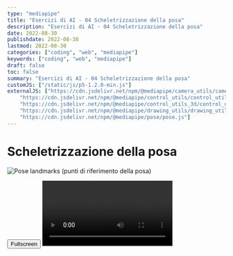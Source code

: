 ```yaml
---
type: "mediapipe"
title: "Esercizi di AI - 04 Scheletrizzazione della posa"
description: "Esercizi di AI - 04 Scheletrizzazione della posa"
date: 2022-08-30
publishdate: 2022-08-30
lastmod: 2022-08-30
categories: ["coding", "web", "mediapipe"]
keywords: ["coding", "web", "mediapipe"]
draft: false
toc: false
summary: "Esercizi di AI - 04 Scheletrizzazione della posa"
customJS: ["/static/js/p5-1.2.0-min.js"]
externalJS: ["https://cdn.jsdelivr.net/npm/@mediapipe/camera_utils/camera_utils.js", 
    "https://cdn.jsdelivr.net/npm/@mediapipe/control_utils/control_utils.js",
    "https://cdn.jsdelivr.net/npm/@mediapipe/control_utils_3d/control_utils_3d.js",
    "https://cdn.jsdelivr.net/npm/@mediapipe/drawing_utils/drawing_utils.js",
    "https://cdn.jsdelivr.net/npm/@mediapipe/pose/pose.js"]
---
```


# Scheletrizzazione della posa

<!-- markdownlint-disable MD033 -->

![Pose landmarks (punti di riferimento della posa)](https://mediapipe.dev/images/mobile/pose_tracking_full_body_landmarks.png)

<div class="container">
    <div id="handsModel"></div>
    <button id="fullscreen">Fullscreen</button>
    <video class="input_video"></video>
</div>

<script>

    let canvas = null;
    let videoElement;
    let camera;
    let pose;
    let results;

    function onResults(risultati) {
        results = risultati;
        console.info("risultati letti");
    }

    let headImg;
    let bodyImg;
    let rightHandImg;
    let leftHandImg;
    function preload() {
        headImg = loadImage('/static/coding/web/mediapipe/Head.png');
        bodyImg = loadImage('/static/coding/web/mediapipe/Body.png');
        rightHandImg = loadImage('/static/coding/web/mediapipe/rightHand.png');
        leftHandImg = loadImage('/static/coding/web/mediapipe/leftHand.png');
        console.info("immagini precaricate");
    }

    function setup() {
        console.info("setup canvas");

        let canvasNode = document.querySelector('#handsModel');
        let cw = canvasNode.parentNode.clientWidth;
        canvas = createCanvas(640, 480).parent('handsModel');
        canvas.class('output_canvas');
        background("black");

        console.info("setup hands model");
        const videoElement = document.getElementsByClassName('input_video')[0];

        const pose = new Pose({locateFile: (file) => {
            return `https://cdn.jsdelivr.net/npm/@mediapipe/pose/${file}`;
        }});
        pose.setOptions({
            modelComplexity: 1,
            smoothLandmarks: true,
            enableSegmentation: false,
            smoothSegmentation: true,
            minDetectionConfidence: 0.5,
            minTrackingConfidence: 0.5
        });
        pose.onResults(onResults);

        console.info("setup camera")
        const camera = new Camera(videoElement, {
            onFrame: async () => {
                await pose.send({image: videoElement});
            },
            width: 1280,
            height: 720
        });

        camera.start();
        console.info("end setup")
    }

    function draw() {

        if (results !== undefined && results.image !== undefined) {
            //console.dir(results.image);
            //image(results.image, 0, 0);
        }

        fill("white");
        strokeWeight(1);
        let poseData = [];
        if (results === undefined || results.poseLandmarks === undefined ||
                results.poseLandmarks.length === undefined || results.poseLandmarks.length == 0) {
            background("black");
            text("VUOTO", 30, 30);
            poseData = undefined;
        } else {
            poseData = results.poseLandmarks;
            background("green");
            text("PIENO", 30, 30);
        }

        if (poseData !== undefined) {
            console.info(poseData[0].x * 640 + " - " + poseData[0].y * 480, 60, 60);

            strokeWeight(5);
            stroke("white");
            for (let i=0; i<poseData.length; i++) {
                point(poseData[i].x * 640, poseData[i].y * 480);
            }

            // draw the head
            headTopLeftX = poseData[8].x * 640;
            headTopLeftY = poseData[6].y * 480;
            headWidth = poseData[7].x * 640 - poseData[8].x * 640;
            headHeight = poseData[10].y * 480 - poseData[6].y * 480;
            image(headImg, headTopLeftX - headWidth/2, headTopLeftY - headHeight, headWidth*2, headHeight*3);

            // draw the body
            bodyTopLeftX = poseData[12].x * 640;
            bodyTopLeftY = poseData[12].y * 480;
            bodyWidth = poseData[11].x * 640 - poseData[12].x * 640;
            bodyHeight = poseData[24].y * 480 - poseData[12].y * 480;
            image(bodyImg, bodyTopLeftX, bodyTopLeftY, bodyWidth, bodyHeight);

            // draw the right hand
            rightHandTopLeftX = poseData[20].x * 640;
            rightHandTopLeftY = poseData[20].y * 480;
            rightHandWidth = poseData[20].x * 640 - poseData[18].x * 640;
            rightHandHeight = poseData[16].y * 480 - poseData[20].y * 480;
            image(rightHandImg, rightHandTopLeftX, rightHandTopLeftY, 4*rightHandWidth, 2*rightHandHeight);

            // draw the left hand
            leftHandTopLeftX = poseData[19].x * 640;
            leftHandTopLeftY = poseData[19].y * 480;
            leftHandWidth = poseData[17].x * 640 - poseData[19].x * 640;
            leftHandHeight = poseData[15].y * 480 - poseData[19].y * 480;
            image(leftHandImg, leftHandTopLeftX, leftHandTopLeftY, 4*leftHandWidth, 2*leftHandHeight);
        }

    }

    const fullscreenBtn = document.querySelector("#fullscreen");

    fullscreenBtn.addEventListener('click', function(event) {
      if (!document.fullscreenElement) {
        let canvasNode = document.querySelector('#defaultCanvas0');
        canvasNode.requestFullscreen();
      } else if (document.exitFullscreen) {
        document.exitFullscreen();
      }
    });

</script>

<!-- markdownlint-enable MD033 -->
